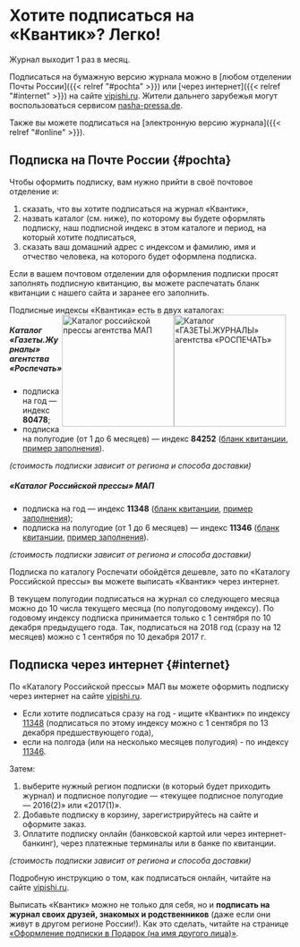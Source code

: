 # Хотите подписаться на «Квантик»? Легко!

Журнал выходит 1 раз в месяц.

Подписаться на бумажную версию журнала можно
в \[любом отделении Почты России]({{< relref "#pochta" >}})
или \[через интернет]({{< relref "#internet" >}}) на сайте [vipishi.ru](http://vipishi.ru).
Жители дальнего зарубежья могут воспользоваться сервисом [nasha-pressa.de](http://nasha-pressa.de).

Также вы можете подписаться на \[электронную версию журнала]({{< relref "#online" >}}).

## Подписка на Почте России {#pochta}

Чтобы оформить подписку, вам нужно прийти в своё почтовое отделение и:

1. сказать, что вы хотите подписаться на журнал «Квантик»,
2. назвать каталог (см. ниже), по которому вы будете оформлять подписку, наш подписной индекс в этом каталоге и период, на который хотите подписаться,
3. сказать ваш домашний адрес с индексом и фамилию, имя и отчество человека, на которого будет оформлена подписка.

Если в вашем почтовом отделении для оформления подписки просят заполнять подписную квитанцию, вы можете распечатать бланк квитанции с нашего сайта и заранее его заполнить.

Подписные индексы «Квантика» есть в двух каталогах:
<img src="/img/uploads/RP2017-1.jpg" alt="Каталог «ГАЗЕТЫ.ЖУРНАЛЫ» агентства «РОСПЕЧАТЬ»" style="height:200px;float:right;margin-right:10px;">
<img src="/img/uploads/MAP-2017-1.png" alt="Каталог российской прессы агентства МАП" style="height:200px;float:right;">

##### Каталог «Газеты.Журналы» агентства «Роспечать»

* подписка на год — индекс **80478**;
* подписка на полугодие (от 1 до 6 месяцев) — индекс **84252** ([бланк квитанции](blank_Rospechat_84252.pdf), [пример заполнения](obrazec_Rospechat_84252.pdf)).

_(стоимость подписки зависит от региона и способа доставки)_

##### «Каталог Российской прессы» МАП

* подписка на год — индекс **11348** ([бланк квитанции](blank_PochtaRossii_11348.pdf), [пример заполнения](obrazec_PochtaRossii_11348.pdf));
* подписка на полугодие (от 1 до 6 месяцев) — индекс **11346** ([бланк квитанции](blank_PochtaRossii_11346.pdf), [пример заполнения](obrazec_PochtaRossii_11346.pdf)).

_(стоимость подписки зависит от региона и способа доставки)_

Подписка по каталогу Роспечати обойдётся дешевле, зато по «Каталогу Российской прессы» вы можете выписать «Квантик» через интернет.

В текущем полугодии подписаться на журнал со следующего месяца можно до 10 числа текущего месяца (по полугодовому индексу).
По годовому индексу подписка принимается только с 1 сентября по 10  декабря предыдущего года. Так, подписаться на 2018 год (сразу на 12 месяцев) можно с 1 сентября по 10 декабря 2017 г.

## Подписка через интернет {#internet}

По «Каталогу Российской прессы» МАП вы можете оформить подписку через интернет на сайте [vipishi.ru](vipishi.ru).

* Если хотите подписаться сразу на год - ищите «Квантик» по индексу [11348](http://vipishi.ru/internet-catalog-podpiski/item/inet/330/33/11348/kvantik/) (подписаться по этому индексу можно с 1 сентября по 13 декабря предшествующего года),
* если на полгода (или на несколько месяцев полугодия) - по индексу [11346](http://vipishi.ru/internet-catalog-podpiski/item/inet/330/32/11346/kvantik/).

Затем:

1. выберите нужный регион подписки (в который будет приходить журнал) и подписное полугодие — «текущее подписное полугодие — 2016(2)» или «2017(1)».
2. Добавьте подписку в корзину, зарегистрируйтесь на сайте и оформите заказ.
3. Оплатите подписку онлайн (банковской картой или через интернет-банкинг), через платежные терминалы или в банке по квитанции.

_(стоимость подписки зависит от региона и способа доставки)_

Подробную инструкцию о том, как подписаться онлайн, читайте на сайте [vipishi.ru](http://vipishi.ru/document/92/oformlenie-zakaza/).

Выписать «Квантик» можно не только для себя, но и **подписать на журнал своих друзей, знакомых и родственников** (даже если они живут в другом регионе России!). Как это сделать, читайте на странице [«Оформление подписки в Подарок (на имя другого лица)»](http://vipishi.ru/document/315/podpiska-v-podarok-roditelyam-rodnym-i-druzyam).
